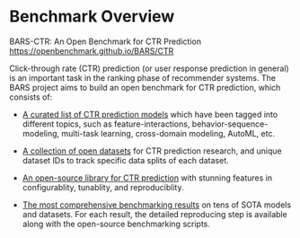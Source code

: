 # Benchmark Overview

BARS-CTR: An Open Benchmark for CTR Prediction https://openbenchmark.github.io/BARS/CTR

Click-through rate (CTR) prediction (or user response prediction in general) is an important task in the ranking phase of recommender systems. The BARS project aims to build an open benchmark for CTR prediction, which consists of:

+ [A curated list of CTR prediction models](./papers.md) which have been tagged into different topics, such as feature-interactions, behavior-sequence-modeling, multi-task learning, cross-domain modeling, AutoML, etc.

+ [A collection of open datasets](https://github.com/reczoo/Datasets?tab=readme-ov-file#ctr-prediction) for CTR prediction research, and unique dataset IDs to track specific data splits of each dataset.

+ [An open-source library for CTR prediction](https://github.com/reczoo/FuxiCTR) with stunning features in configurablity, tunablity, and reproduciblity.

+ [The most comprehensive benchmarking results](./leaderboard/index.md) on tens of SOTA models and datasets. For each result, the detailed reproducing step is available along with the open-source benchmarking scripts.

